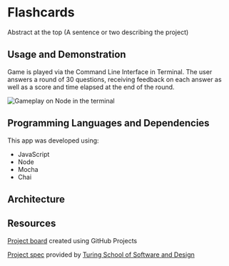 # Flashcards

Abstract at the top (A sentence or two describing the project)

## Usage and Demonstration
Game is played via the Command Line Interface in Terminal. The user answers a round of 30 questions, receiving feedback on each answer as well as a score and time elapsed at the end of the round.

![Gameplay on Node in the terminal](https://media.giphy.com/media/NldIkrUTILn8mQgXeE/giphy.gif?cid=790b7611f41f3992810db25d596d034496224f0f8af77aea&rid=giphy.gif&ct=g)

## Programming Languages and Dependencies

This app was developed using:

- JavaScript
- Node
- Mocha
- Chai

## Architecture

## Resources
[Project board](https://github.com/n0land0/flashcards/projects/1) created using GitHub Projects

[Project spec](https://frontend.turing.edu/projects/flash-cards.html) provided by [Turing School of Software and Design](https://turing.edu/)
